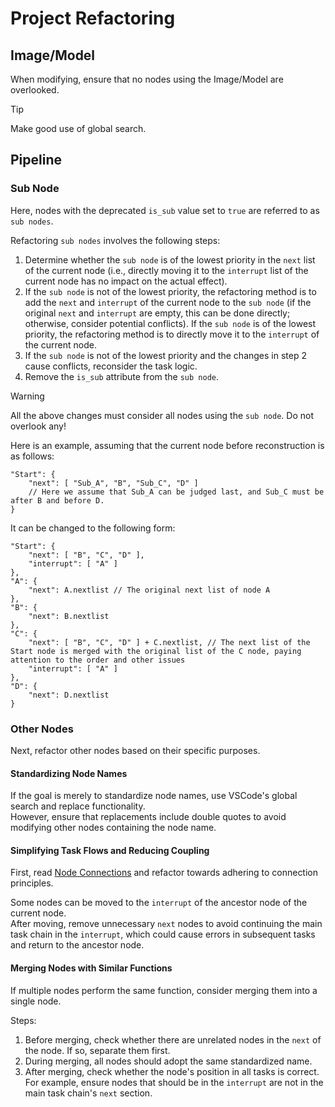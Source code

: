 # Project Refactoring

## Image/Model

When modifying, ensure that no nodes using the Image/Model are overlooked.

> [!TIP]
>
> Make good use of global search.

## Pipeline

### Sub Node

Here, nodes with the deprecated `is_sub` value set to `true` are referred to as `sub nodes`.

Refactoring `sub nodes` involves the following steps:

1. Determine whether the `sub node` is of the lowest priority in the `next` list of the current node (i.e., directly moving it to the `interrupt` list of the current node has no impact on the actual effect).
2. If the `sub node` is not of the lowest priority, the refactoring method is to add the `next` and `interrupt` of the current node to the `sub node` (if the original `next` and `interrupt` are empty, this can be done directly; otherwise, consider potential conflicts). If the `sub node` is of the lowest priority, the refactoring method is to directly move it to the `interrupt` of the current node.
3. If the `sub node` is not of the lowest priority and the changes in step 2 cause conflicts, reconsider the task logic.
4. Remove the `is_sub` attribute from the `sub node`.

> [!WARNING]
>
> All the above changes must consider all nodes using the `sub node`. Do not overlook any!

Here is an example, assuming that the current node before reconstruction is as follows:

```jsonc
"Start": {
    "next": [ "Sub_A", "B", "Sub_C", "D" ]
    // Here we assume that Sub_A can be judged last, and Sub_C must be after B and before D.
}
```

It can be changed to the following form:

```jsonc
"Start": {
    "next": [ "B", "C", "D" ],
    "interrupt": [ "A" ]
},
"A": {
    "next": A.nextlist // The original next list of node A
},
"B": {
    "next": B.nextlist
},
"C": {
    "next": [ "B", "C", "D" ] + C.nextlist, // The next list of the Start node is merged with the original list of the C node, paying attention to the order and other issues
    "interrupt": [ "A" ]
},
"D": {
    "next": D.nextlist
}
```

### Other Nodes

Next, refactor other nodes based on their specific purposes.

#### Standardizing Node Names

If the goal is merely to standardize node names, use VSCode's global search and replace functionality.  
However, ensure that replacements include double quotes to avoid modifying other nodes containing the node name.

#### Simplifying Task Flows and Reducing Coupling

First, read [Node Connections](./Writing-Pipelines.md#node-connections) and refactor towards adhering to connection principles.

Some nodes can be moved to the `interrupt` of the ancestor node of the current node.  
After moving, remove unnecessary `next` nodes to avoid continuing the main task chain in the `interrupt`, which could cause errors in subsequent tasks and return to the ancestor node.

#### Merging Nodes with Similar Functions

If multiple nodes perform the same function, consider merging them into a single node.

Steps:

1. Before merging, check whether there are unrelated nodes in the `next` of the node. If so, separate them first.
2. During merging, all nodes should adopt the same standardized name.
3. After merging, check whether the node's position in all tasks is correct. For example, ensure nodes that should be in the `interrupt` are not in the main task chain's `next` section.
